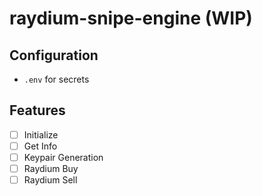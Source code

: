 # raydium-snipe-engine (WIP)

## Configuration
- `.env` for secrets

## Features
- [ ] Initialize
- [ ] Get Info
- [ ] Keypair Generation
- [ ] Raydium Buy
- [ ] Raydium Sell
